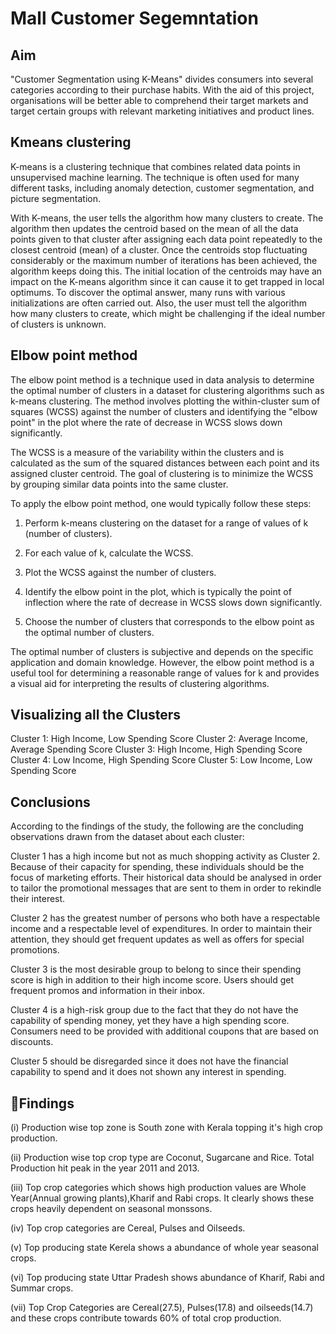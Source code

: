 
# Mall Customer Segemntation
## Aim
"Customer Segmentation using K-Means" divides consumers into several categories according to their purchase habits. With the aid of this project, organisations will be better able to comprehend their target markets and target certain groups with relevant marketing initiatives and product lines.

## Kmeans clustering
K-means is a clustering technique that combines related data points in unsupervised machine learning. The technique is often used for many different tasks, including anomaly detection, customer segmentation, and picture segmentation.

With K-means, the user tells the algorithm how many clusters to create. The algorithm then updates the centroid based on the mean of all the data points given to that cluster after assigning each data point repeatedly to the closest centroid (mean) of a cluster. Once the centroids stop fluctuating considerably or the maximum number of iterations has been achieved, the algorithm keeps doing this. The initial location of the centroids may have an impact on the K-means algorithm since it can cause it to get trapped in local optimums. To discover the optimal answer, many runs with various initializations are often carried out. Also, the user must tell the algorithm how many clusters to create, which might be challenging if the ideal number of clusters is unknown.

## Elbow point method
The elbow point method is a technique used in data analysis to determine the optimal number of clusters in a dataset for clustering algorithms such as k-means clustering. The method involves plotting the within-cluster sum of squares (WCSS) against the number of clusters and identifying the "elbow point" in the plot where the rate of decrease in WCSS slows down significantly.

The WCSS is a measure of the variability within the clusters and is calculated as the sum of the squared distances between each point and its assigned cluster centroid. The goal of clustering is to minimize the WCSS by grouping similar data points into the same cluster.

To apply the elbow point method, one would typically follow these steps:

1. Perform k-means clustering on the dataset for a range of values of k (number of clusters).

2. For each value of k, calculate the WCSS.

3. Plot the WCSS against the number of clusters.

4. Identify the elbow point in the plot, which is typically the point of inflection where the rate of decrease in WCSS slows down significantly.

5. Choose the number of clusters that corresponds to the elbow point as the optimal number of clusters.

The optimal number of clusters is subjective and depends on the specific application and domain knowledge. However, the elbow point method is a useful tool for determining a reasonable range of values for k and provides a visual aid for interpreting the results of clustering algorithms.

## Visualizing all the Clusters

Cluster 1: High Income, Low Spending Score
Cluster 2: Average Income, Average Spending Score
Cluster 3: High Income, High Spending Score
Cluster 4: Low Income, High Spending Score
Cluster 5: Low Income, Low Spending Score


## Conclusions
According to the findings of the study, the following are the concluding observations drawn from the dataset about each cluster:

Cluster 1 has a high income but not as much shopping activity as Cluster 2. Because of their capacity for spending, these individuals should be the focus of marketing efforts. Their historical data should be analysed in order to tailor the promotional messages that are sent to them in order to rekindle their interest.

Cluster 2 has the greatest number of persons who both have a respectable income and a respectable level of expenditures. In order to maintain their attention, they should get frequent updates as well as offers for special promotions.

Cluster 3 is the most desirable group to belong to since their spending score is high in addition to their high income score. Users should get frequent promos and information in their inbox.

Cluster 4 is a high-risk group due to the fact that they do not have the capability of spending money, yet they have a high spending score. Consumers need to be provided with additional coupons that are based on discounts.

Cluster 5 should be disregarded since it does not have the financial capability to spend and it does not shown any interest in spending.
## 👑Findings
(i) Production wise top zone is South zone with Kerala topping it's high crop production.

(ii) Production wise top crop type are Coconut, Sugarcane and Rice.
Total Production hit peak in the year 2011 and 2013.

(iii) Top crop categories which shows high production values are Whole Year(Annual growing plants),Kharif and Rabi crops. It clearly shows these crops heavily dependent on seasonal monssons.

(iv) Top crop categories are Cereal, Pulses and Oilseeds.

(v) Top producing state Kerela shows a abundance of whole year seasonal crops.

(vi) Top producing state Uttar Pradesh shows abundance of Kharif, Rabi and Summar crops.

(vii) Top Crop Categories are Cereal(27.5), Pulses(17.8) and oilseeds(14.7) and these crops contribute towards 60% of total crop production.
